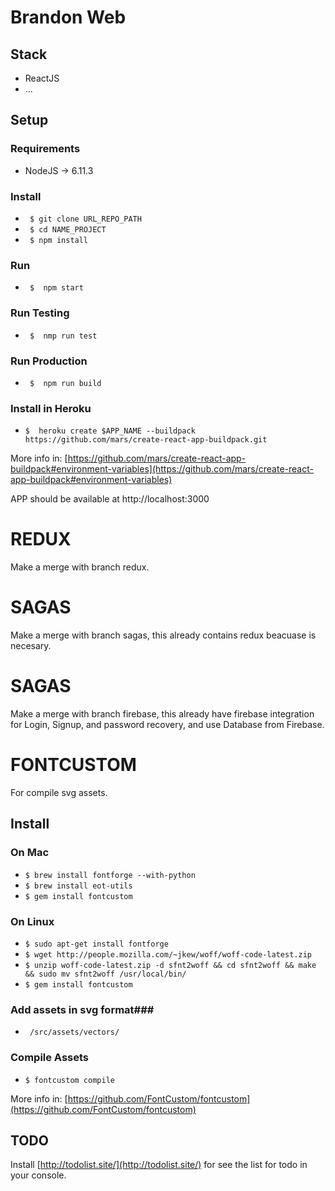 # Brandon Web #

## Stack
* ReactJS
* ...

## Setup ##
### Requirements ###
* NodeJS -> 6.11.3

### Install ###
* ` $ git clone URL_REPO_PATH`
* ` $ cd NAME_PROJECT`
* ` $ npm install`

### Run ###
* ` $  npm start`

### Run Testing ###
* ` $  nmp run test`

### Run Production ###
* ` $  npm run build`

### Install in Heroku ###
* ` $  heroku create $APP_NAME --buildpack https://github.com/mars/create-react-app-buildpack.git `

More info in: [https://github.com/mars/create-react-app-buildpack#environment-variables](https://github.com/mars/create-react-app-buildpack#environment-variables)

APP should be available at http://localhost:3000

# REDUX #

Make a merge with branch redux.

# SAGAS #

Make a merge with branch sagas, this already contains redux beacuase is necesary.

# SAGAS #

Make a merge with branch firebase, this already have firebase integration for Login, Signup, and password recovery, and use Database from Firebase.

# FONTCUSTOM #
For compile svg assets.

## Install ##
### On Mac ###
* `$ brew install fontforge --with-python`
* `$ brew install eot-utils`
* `$ gem install fontcustom`

### On Linux ###
* `$ sudo apt-get install fontforge`
* `$ wget http://people.mozilla.com/~jkew/woff/woff-code-latest.zip`
* `$ unzip woff-code-latest.zip -d sfnt2woff && cd sfnt2woff && make && sudo mv sfnt2woff /usr/local/bin/`
* `$ gem install fontcustom `

### Add assets in svg format###
* ` /src/assets/vectors/`

### Compile Assets ###
* `$ fontcustom compile`

More info in: [https://github.com/FontCustom/fontcustom](https://github.com/FontCustom/fontcustom)

## TODO ##
Install [http://todolist.site/](http://todolist.site/) for see the list for todo in your console.